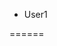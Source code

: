 <!DOCTYPE html>
<html>

<div id="users">
  <ul class="all">
    <li>
      <span class="user text">User1</span>
    </li>
  </ul>
</div>  

</html>
======
